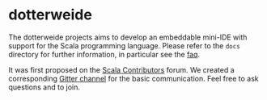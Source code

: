 # dotterweide

The dotterweide projects aims to develop an embeddable mini-IDE with support for the Scala programming language. Please refer to the
`docs` directory for further information, in particular see the [faq](docs/faq.md).

It was first proposed on the [Scala Contributors](https://contributors.scala-lang.org/t/who-would-help-creating-an-embeddable-mini-ide/)
forum. We created a corresponding [Gitter channel](https://gitter.im/dotterweide/dotterweide-org) for the basic communication. Feel free
to ask questions and to join.
